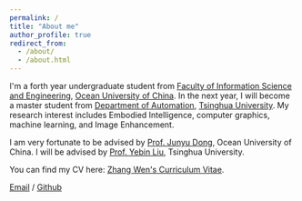 ```yaml
---
permalink: /
title: "About me"
author_profile: true
redirect_from: 
  - /about/
  - /about.html
---
```


I'm a forth year undergraduate student from [Faculty of Information Science and Engineering](https://it.ouc.edu.cn), [Ocean University of China](http://www.ouc.edu.cn). In the next year, I will become a master student from [Department of Automation](https://www.au.tsinghua.edu.cn), [Tsinghua University](https://www.tsinghua.edu.cn). My research interest includes Embodied Intelligence, computer graphics, machine learning, and Image Enhancement.

I am very fortunate to be advised by [Prof. Junyu Dong](https://it.ouc.edu.cn/djy/main.htm), Ocean University of China. I will be advised by [Prof. Yebin Liu](http://www.liuyebin.com), Tsinghua University.

You can find my CV here: [Zhang Wen's Curriculum Vitae](../assets/Zhang_Wen_CV.pdf).

[Email](mailto:wenzhang@stu.ouc.edu.cn) / [Github](https://github.com/wenjohn123) 
